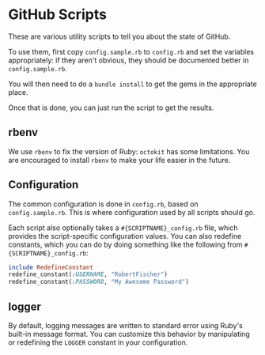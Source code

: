 GitHub Scripts
===============

These are various utility scripts to tell you about the state of GitHub.

To use them, first copy `config.sample.rb` to `config.rb` and set the variables appropriately: if they aren't obvious,
they should be documented better in `config.sample.rb`.

You will then need to do a `bundle install` to get the gems in the appropriate place.

Once that is done, you can just run the script to get the results.

rbenv
------

We use `rbenv` to fix the version of Ruby: `octokit` has some limitations. You are encouraged to install `rbenv` to make your life easier in the future.

Configuration
----------------

The common configuration is done in `config.rb`, based on `config.sample.rb`. This is where configuration used by all scripts should go.

Each script also optionally takes a `#{SCRIPTNAME}_config.rb` file, which provides the script-specific configuration values. You can also redefine
constants, which you can do by doing something like the following from `#{SCRIPTNAME}_config.rb`:

```ruby
include RedefineConstant
redefine_constant(:USERNAME, "RobertFischer")
redefine_constant(:PASSWORD, "My Awesome Password")
```

logger
-------

By default, logging messages are written to standard error using Ruby's built-in message format.
You can customize this behavior by manipulating or redefining the `LOGGER` constant in your configuration.
